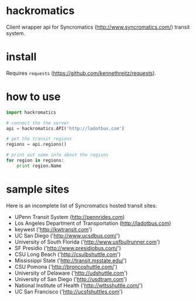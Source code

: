 hackromatics
============
Client wrapper api for Syncromatics (http://www.syncromatics.com/) transit system.

install
=======
Requires `requests` (https://github.com/kennethreitz/requests).

how to use
==========
```python
import hackromatics

# connect the the server
api = hackromatics.API('http://ladotbus.com')

# get the transit regions
regions = api.regions()

# print out some info about the regions
for region in regions:
    print region.Name
```

sample sites
============
Here is an incomplete list of Syncromatics hosted transit sites: 
- UPenn Transit System (http://pennrides.com)
- Los Angeles Department of Transportation (http://ladotbus.com)
- keywest ('http://kwtransit.com') 
- UC San Diego ('http://www.ucsdbus.com/') 
- University of South Florida ('http://www.usfbullrunner.com')
- SF Presidio ('http://www.presidiobus.com/')
- CSU Long Beach ('http://csulbshuttle.com')
- Mississippi State ('http://transit.msstate.edu/')
- CSU Pomona ('http://broncoshuttle.com/')
- University of Delaware ('http://udshuttle.com')
- University of San Diego ('http://usdtram.com')
- National Institute of Health ('http://wttsshuttle.com/')
- UC San Francisco ('http://ucsfshuttles.com')
